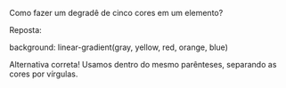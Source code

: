 Como fazer um degradê de cinco cores em um elemento?

Reposta:

background: linear-gradient(gray, yellow, red, orange, blue)

Alternativa correta! Usamos dentro do mesmo parênteses, separando as cores por vírgulas.